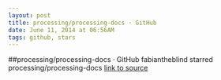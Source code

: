 ```yaml
---
layout: post
title: processing/processing-docs · GitHub
date: June 11, 2014 at 06:56AM
tags: github, stars
---
```

##processing/processing-docs · GitHub
fabiantheblind starred processing/processing-docs
[link to source](http://ift.tt/1xGShaO) 

